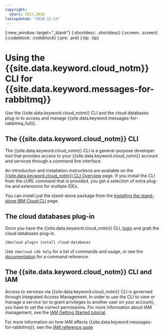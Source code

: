 ```yaml
---
copyright:
  years: 2017,2018
lastupdated: "2018-11-13"
---
```


{:new_window: target="_blank"}
{:shortdesc: .shortdesc}
{:screen: .screen}
{:codeblock: .codeblock}
{:pre: .pre}
{:tip: .tip}

# Using the {{site.data.keyword.cloud_notm}} CLI for {{site.data.keyword.messages-for-rabbitmq}}

Use the {{site.data.keyword.cloud_notm}} CLI and the cloud databases plug-in to access and manage {{site.data.keyword.messages-for-rabbitmq_full}}.

## The {{site.data.keyword.cloud_notm}} CLI

The {{site.data.keyword.cloud_notm}} CLI is a general-purpose developer tool that provides access to your {{site.data.keyword.cloud_notm}} account and services through a command line interface.

An introduction and installation instructions are available on the [{{site.data.keyword.cloud_notm}} CLI Overview](https://{DomainName}/docs/cli/index.html#overview) page. If you install the CLI from the cURL command that is provided, you get a selection of extra plug-ins and extensions for multiple IDEs.

You can install just the stand-alone package from the [Installing the stand-alone IBM Cloud CLI](https://{DomainName}/docs/cli/reference/ibmcloud/download_cli.html#install_use) page. 

## The cloud databases plug-in

Once you have the {{site.data.keyword.cloud_notm}} CLI, [login](https://{DomianName}/docs/cli/reference/ibmcloud/bx_cli.html#ibmcloud_login) and grab the cloud databases plug-in. 

`ibmcloud plugin install cloud-databases`

Use `ibmcloud cdb help` for a list of commands and usage, or see the [documentation](https://{DomainName}/docs/databases-cli-plugin/cloud-databases-cli.html#cloud-databases-cli-plug-in) for a command reference. 

## The {{site.data.keyword.cloud_notm}} CLI and IAM

Access to services via {{site.data.keyword.cloud_notm}} CLI is governed through Integrated Access Management. In order to use the CLI to view or manage a service (or to grant privileges to another user on your account), you have to set the correct permissions. For more information about IAM management, see the [IAM Getting Started tutorial](https://{DomainName}/docs/iam/quickstart.html#getstarted).

For more information on how IAM affects {{site.data.keyword.messages-for-rabbitmq}}, see the [IAM reference page](./reference-access-management.html)